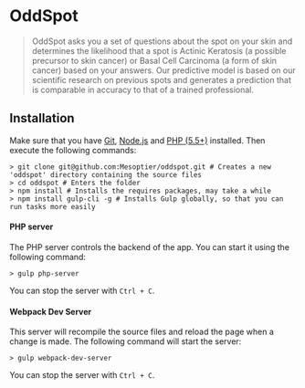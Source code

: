 OddSpot
=======
> OddSpot asks you a set of questions about the spot on your skin and determines the likelihood that a spot is Actinic Keratosis (a possible precursor to skin cancer) or Basal Cell Carcinoma (a form of skin cancer) based on your answers. Our predictive model is based on our scientific research on previous spots and generates a prediction that is comparable in accuracy to that of a trained professional.

Installation
------------

Make sure that you have [Git](https://git-scm.com/), [Node.js](https://nodejs.org/) and [PHP (5.5+)](http://php.net/) installed. Then execute the following commands:

```shell
> git clone git@github.com:Mesoptier/oddspot.git # Creates a new 'oddspot' directory containing the source files
> cd oddspot # Enters the folder
> npm install # Installs the requires packages, may take a while
> npm install gulp-cli -g # Installs Gulp globally, so that you can run tasks more easily
```

#### PHP server
The PHP server controls the backend of the app. You can start it using the following command:

```shell
> gulp php-server
```

You can stop the server with `Ctrl + C`.

#### Webpack Dev Server
This server will recompile the source files and reload the page when a change is made. The following command will start the server:

```shell
> gulp webpack-dev-server
```

You can stop the server with `Ctrl + C`.

